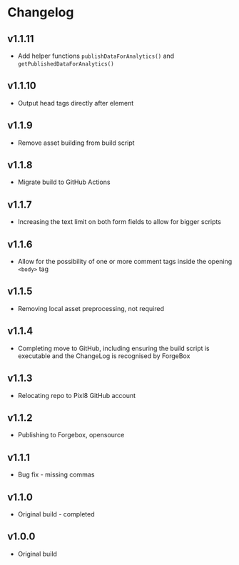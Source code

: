 # Changelog

## v1.1.11

* Add helper functions `publishDataForAnalytics()` and `getPublishedDataForAnalytics()`


## v1.1.10

* Output head tags directly after <title></title> element

## v1.1.9

* Remove asset building from build script

## v1.1.8

* Migrate build to GitHub Actions

## v1.1.7

* Increasing the text limit on both form fields to allow for bigger scripts

## v1.1.6

* Allow for the possibility of one or more comment tags inside the opening `<body>` tag

## v1.1.5

* Removing local asset preprocessing, not required

## v1.1.4

* Completing move to GitHub, including ensuring the build script is executable and the ChangeLog is recognised by ForgeBox

## v1.1.3

* Relocating repo to Pixl8 GitHub account

## v1.1.2

* Publishing to Forgebox, opensource

## v1.1.1

* Bug fix - missing commas

## v1.1.0

* Original build - completed

## v1.0.0

* Original build
